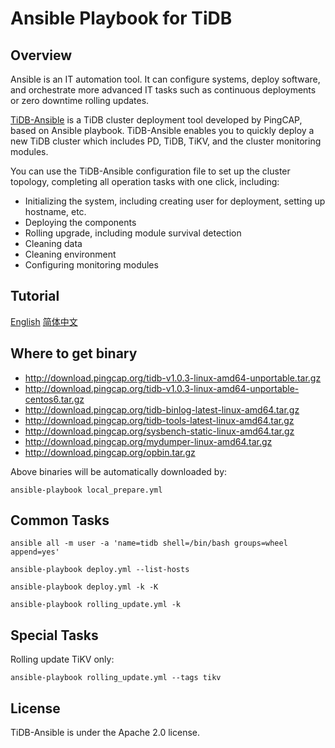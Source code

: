 # Ansible Playbook for TiDB
## Overview
Ansible is an IT automation tool. It can configure systems, deploy software, and orchestrate more advanced IT tasks such as continuous deployments or zero downtime rolling updates.

[TiDB-Ansible](https://github.com/pingcap/tidb-ansible) is a TiDB cluster deployment tool developed by PingCAP, based on Ansible playbook. TiDB-Ansible enables you to quickly deploy a new TiDB cluster which includes PD, TiDB, TiKV, and the cluster monitoring modules.

You can use the TiDB-Ansible configuration file to set up the cluster topology, completing all operation tasks with one click, including:

- Initializing the system, including creating user for deployment, setting up hostname, etc.
- Deploying the components
- Rolling upgrade, including module survival detection
- Cleaning data
- Cleaning environment
- Configuring monitoring modules

## Tutorial
[English](https://github.com/pingcap/docs/blob/master/op-guide/ansible-deployment.md)
[简体中文](https://github.com/pingcap/docs-cn/blob/master/op-guide/ansible-deployment.md)

## Where to get binary

- http://download.pingcap.org/tidb-v1.0.3-linux-amd64-unportable.tar.gz
- http://download.pingcap.org/tidb-v1.0.3-linux-amd64-unportable-centos6.tar.gz
- http://download.pingcap.org/tidb-binlog-latest-linux-amd64.tar.gz
- http://download.pingcap.org/tidb-tools-latest-linux-amd64.tar.gz
- http://download.pingcap.org/sysbench-static-linux-amd64.tar.gz
- http://download.pingcap.org/mydumper-linux-amd64.tar.gz
- http://download.pingcap.org/opbin.tar.gz

Above binaries will be automatically downloaded by:

    ansible-playbook local_prepare.yml

## Common Tasks

```
ansible all -m user -a 'name=tidb shell=/bin/bash groups=wheel append=yes'

ansible-playbook deploy.yml --list-hosts

ansible-playbook deploy.yml -k -K

ansible-playbook rolling_update.yml -k
```

## Special Tasks

Rolling update TiKV only:

    ansible-playbook rolling_update.yml --tags tikv

## License
TiDB-Ansible is under the Apache 2.0 license. 